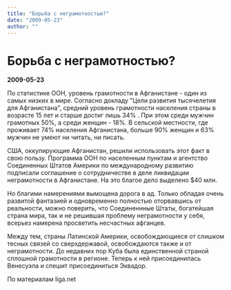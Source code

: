 ```yaml
---
title: "Борьба с неграмотностью?"
date: "2009-05-23"
author: ""
---
```


# Борьба с неграмотностью?

**2009-05-23** 

По статистике ООН, уровень грамотности в Афганистане - один из самых низких в мире. Согласно докладу "Цели развития тысячелетия для Афганистана", средний уровень грамотности населения страны в возрасте 15 лет и старше достиг лишь 34% . При этом среди мужчин грамотных 50%, а среди женщин - 18%. В сельской местности, где проживает 74% населения Афганистана, больше 90% женщин и 63% мужчин не умеют ни читать, ни писать.

США, оккупирующие Афганистан, решили использовать этот факт в свою пользу. Программа ООН по населенным пунктам и агентство Соединенных Штатов Америки по международному развитию подписали соглашение о сотрудничестве в деле ликвидации неграмотности в Афганистане. На это благое дело выделено $40 млн.

Но благими намерениями вымощена дорога в ад. Только обладая очень развитой фантазией и одновременно полностью оторвавшись от реальности, можно поверить, что Соединеннные Штаты, богатейшая страна мира, так и не решившая проблему неграмотности у себя, всерьез намерена просветить несчастных афганцев.

Между тем, страны Латинской Америки, освобождающиеся от слишком тесных связей со сверхдержавой, освобождаются также и от неграмотности. До недавних пор Куба была единственной страной сплошной грамотности в регионе. Теперь к ней присоединилась Венесуэла и спешит присоединиться Эквадор.

По материалам liga.net